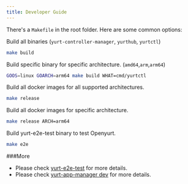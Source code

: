```yaml
---
title: Developer Guide
---
```


There's a `Makefile` in the root folder. Here are some common options:

Build all binaries (`yurt-controller-manager`, `yurthub`, `yurtctl`)
```bash
make build
```

Build specific binary for specific architecture. (`amd64`,`arm`,`arm64`)
```bash
GOOS=linux GOARCH=arm64 make build WHAT=cmd/yurtctl
```

Build all docker images for all supported architectures.
```bash
make release
```

Build all docker images for specific architecture.
```bash
make release ARCH=arm64
```

Build yurt-e2e-test binary to test Openyurt.
```bash
make e2e
```

###More

- Please check [yurt-e2e-test](./yurt-e2e-test.md) for more details.
- Please check [yurt-app-manager dev](../user-manuals/yurt-app-manager/yurt-app-manager-dev.md) for more details.

